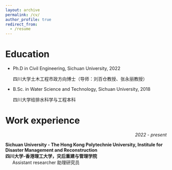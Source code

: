 ```yaml
---
layout: archive
permalink: /cv/
author_profile: true
redirect_from:
  - /resume
---
```


# Education

- Ph.D in Civil Engineering, Sichuan University, 2022

  四川大学土木工程市政方向博士（导师：刘百仓教授、张永丽教授）

- B.Sc. in Water Science and Technology, Sichuan University, 2018

  四川大学给排水科学与工程本科

# Work experience

<div><i><p style="text-align:right;">2022 - present</p></i><b>Sichuan University - The Hong Kong Polytechnie University, Institule for Disaster Management and Reconstruction<br/>四川大学-香港理工大学，灾后重建与管理学院</b><br/>&ensp; &ensp; Assistant researcher 助理研究员<div/>